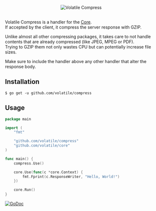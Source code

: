 <p align="center"><img src="http://volatile.whitedevops.com/images/repositories/compress/logo.png" alt="Volatile Compress" title="Volatile Compress"><br><br></p>

Volatile Compress is a handler for the [Core](https://github.com/volatile/core).  
If accepted by the client, it compress the server response with GZIP.

Unlike almost all other compressing packages, it takes care to not handle contents that are already compressed (like JPEG, MPEG or PDF).  
Trying to GZIP them not only wastes CPU but can potentially increase file sizes.

Make sure to include the handler above any other handler that alter the response body.

## Installation

```Shell
$ go get -u github.com/volatile/compress
```

## Usage

```Go
package main

import (
	"fmt"

	"github.com/volatile/compress"
	"github.com/volatile/core"
)

func main() {
	compress.Use()

	core.Use(func(c *core.Context) {
		fmt.Fprint(c.ResponseWriter, "Hello, World!")
	})

	core.Run()
}
```

[![GoDoc](https://godoc.org/github.com/volatile/compress?status.svg)](https://godoc.org/github.com/volatile/compress)
